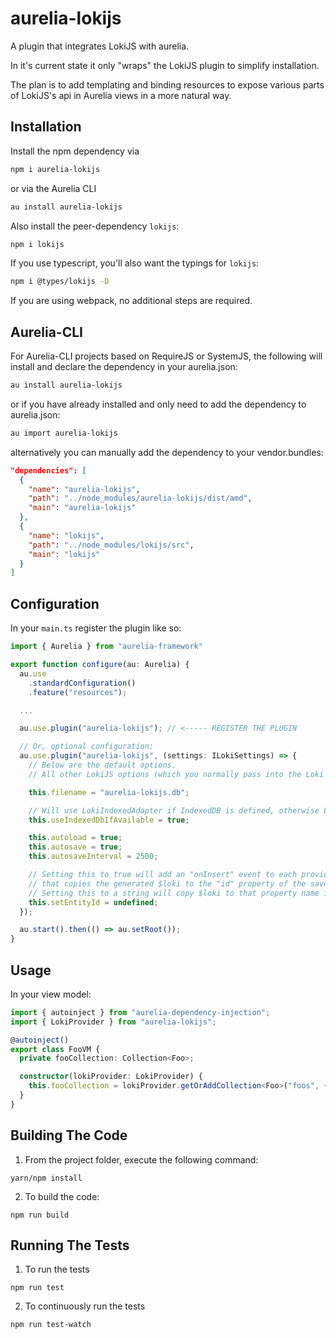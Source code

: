 # aurelia-lokijs

A plugin that integrates LokiJS with aurelia.

In it's current state it only "wraps" the LokiJS plugin to simplify installation.

The plan is to add templating and binding resources to expose various parts of LokiJS's api in Aurelia views in a more natural way.


## Installation
Install the npm dependency via

```bash
npm i aurelia-lokijs
```

or via the Aurelia CLI

```bash
au install aurelia-lokijs
```

Also install the peer-dependency `lokijs`:

```bash
npm i lokijs
```

If you use typescript, you'll also want the typings for `lokijs`:

```bash
npm i @types/lokijs -D
```

If you are using webpack, no additional steps are required.

## Aurelia-CLI

For Aurelia-CLI projects based on RequireJS or SystemJS, the following will install and declare the dependency in your aurelia.json:

```bash
au install aurelia-lokijs
```

or if you have already installed and only need to add the dependency to aurelia.json:

```bash
au import aurelia-lokijs
```

alternatively you can manually add the dependency to your vendor.bundles:

```json
"dependencies": [
  {
    "name": "aurelia-lokijs",
    "path": "../node_modules/aurelia-lokijs/dist/amd",
    "main": "aurelia-lokijs"
  },
  {
    "name": "lokijs",
    "path": "../node_modules/lokijs/src",
    "main": "lokijs"
  }
]
```

## Configuration
In your `main.ts` register the plugin like so:

```typescript
import { Aurelia } from "aurelia-framework"

export function configure(au: Aurelia) {
  au.use
    .standardConfiguration()
    .feature("resources");

  ...

  au.use.plugin("aurelia-lokijs"); // <----- REGISTER THE PLUGIN

  // Or, optional configuration:
  au.use.plugin("aurelia-lokijs", (settings: ILokiSettings) => {
    // Below are the default options.
    // All other LokiJS options (which you normally pass into the Loki constructor) can be set here too

    this.filename = "aurelia-lokijs.db";

    // Will use LokiIndexedAdapter if IndexedDB is defined, otherwise LocalStorageAdapter
    this.useIndexedDbIfAvailable = true;

    this.autoload = true;
    this.autosave = true;
    this.autosaveInterval = 2500;

    // Setting this to true will add an "onInsert" event to each provider-created collection
    // that copies the generated $loki to the "id" property of the saved entity (if not already set).
    // Setting this to a string will copy $loki to that property name instead.
    this.setEntityId = undefined;
  });

  au.start().then(() => au.setRoot());
}
```

## Usage
In your view model:

```typescript
import { autoinject } from "aurelia-dependency-injection";
import { LokiProvider } from "aurelia-lokijs";

@autoinject()
export class FooVM {
  private fooCollection: Collection<Foo>;

  constructor(lokiProvider: LokiProvider) {
    this.fooCollection = lokiProvider.getOrAddCollection<Foo>("foos", {}/* options (optional), default: { disableChangesApi: false } */);
  }
}
```

## Building The Code


1. From the project folder, execute the following command:

  ```
  yarn/npm install
  ```
2. To build the code:

  ```
  npm run build
  ```

## Running The Tests

1. To run the tests

  ```
  npm run test
  ```

2. To continuously run the tests

```
npm run test-watch
```

